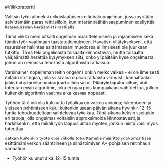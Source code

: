 #Viikkoraportti

Valitsin työni aiheeksi erikoislaatuisen reitinhakuongelman, jossa pyritään selvittämään paras reitti silloin, kun määränpäähän saapuminen edellyttää lisäresurssien keräämistä matkalla.

Tämä viikko meni pitkälti ongelman määrittelemiseen ja rajaamiseen sekä tämän työn vaatimaan taustatutkimukseen. Havaitsin yllätyksekseni, että resurssien hallintaa esittämässäni muodossa ei ilmeisesti ole juurikaan tutkittu. Tämä teki ongelmasta toisaalta kiinnostavan, mutta toisaalta vääjäämättä herättää kysymyksen siitä, onko ylipäätään kyse ongelmasta, johon on olemassa tehokasta algoritmista ratkaisua.

Varsinainen nopeimman reitin ongelma onkin melko vaikea - ei ole ilmeisesti mitään strategiaa, jolla voisi aina *a priori* ratkaista varmasti, kannattaako jokin tietty tarvike nostaa juuri silloin vai ei. Päädyin lopulta siihen, että toteutan ensin algoritmin, joka ei rajaa pois kumpaakaan vaihtoehtoa, jolloin kuitenkin algoritmin vaatima aika kasvaa nopeasti.

Työhön tällä viikolla kulunutta työaikaa on vaikea arvioida; lukemiseen ja yleiseen pohtimiseen kului kuitenkin usean päivän aikana hyvinkin 12–15 tuntia tehokkuudeltaan vaihtelevaa työaikaa. Tänä aikana keksin useitakin eri tapoja, jolla ongelmaa voitaisiin approksimoida kiinnostavasti, ja harkitsenkin, että mikäli työn laajuus antaa myöten, jonkun niistä voisi myös toteuttaa.

Jatkan kuitenkin työtä ensi viikolla toteuttamalla määrittelydokumentissa esittämäni verkon sääntöineen ja siinä toimivan A*-pohjaisen reitinhaun variaation.

* Työhön kulunut aika: 12–15 tuntia